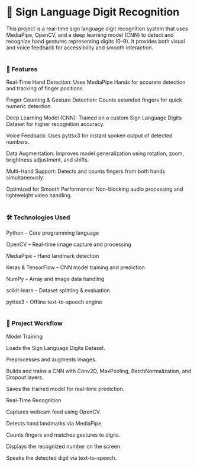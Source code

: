 <h1>📌 Sign Language Digit Recognition</h1>

This project is a real-time sign language digit recognition system that uses MediaPipe, OpenCV, and a deep learning model (CNN) to detect and recognize hand gestures representing digits (0–9). It provides both visual and voice feedback for accessibility and smooth interaction.<br><br>
<h3>🚀 Features</h3>

Real-Time Hand Detection: Uses MediaPipe Hands for accurate detection and tracking of finger positions.

Finger Counting & Gesture Detection: Counts extended fingers for quick numeric detection.

Deep Learning Model (CNN): Trained on a custom Sign Language Digits Dataset for higher recognition accuracy.

Voice Feedback: Uses pyttsx3 for instant spoken output of detected numbers.

Data Augmentation: Improves model generalization using rotation, zoom, brightness adjustment, and shifts.

Multi-Hand Support: Detects and counts fingers from both hands simultaneously.

Optimized for Smooth Performance: Non-blocking audio processing and lightweight video handling.<br><br>

<h3>🛠️ Technologies Used</h3>

Python – Core programming language

OpenCV – Real-time image capture and processing

MediaPipe – Hand landmark detection

Keras & TensorFlow – CNN model training and prediction

NumPy – Array and image data handling

scikit-learn – Dataset splitting & evaluation

pyttsx3 – Offline text-to-speech engine<br><br>

<h3>📂 Project Workflow</h3>

Model Training

Loads the Sign Language Digits Dataset.

Preprocesses and augments images.

Builds and trains a CNN with Conv2D, MaxPooling, BatchNormalization, and Dropout layers.

Saves the trained model for real-time prediction.

Real-Time Recognition

Captures webcam feed using OpenCV.

Detects hand landmarks via MediaPipe.

Counts fingers and matches gestures to digits.

Displays the recognized number on the screen.

Speaks the detected digit via text-to-speech.
